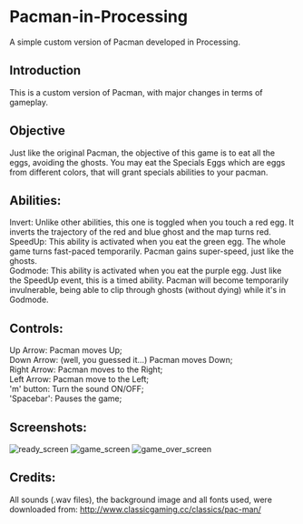 # Pacman-in-Processing
A simple custom version of Pacman developed in Processing.

## Introduction

This is a custom version of Pacman, with major changes in terms of gameplay. 

## Objective

Just like the original Pacman, the objective of this game is to eat all the eggs, avoiding the ghosts.
You may eat the Specials Eggs which are eggs from different colors, that will grant specials abilities to your pacman.

## Abilities:

Invert: Unlike other abilities, this one is toggled when you touch a red egg. It inverts the trajectory of the red and blue ghost and the map turns red.  
SpeedUp: This ability is activated when you eat the green egg. The whole game turns fast-paced temporarily. Pacman gains super-speed, just like the ghosts.  
Godmode: This ability is activated when you eat the purple egg. Just like the SpeedUp event, this is a timed ability. Pacman will become temporarily invulnerable, being able to clip through ghosts (without dying) while it's in Godmode.  

## Controls:

Up Arrow: Pacman moves Up;  
Down Arrow: (well, you guessed it...) Pacman moves Down;  
Right Arrow: Pacman moves to the Right;  
Left Arrow: Pacman move to the Left;  
'm' button: Turn the sound ON/OFF;  
'Spacebar': Pauses the game;  

## Screenshots:
![ready_screen](https://user-images.githubusercontent.com/23279460/42638406-7703d4d8-85e5-11e8-96c4-5b384908e4d5.png)
![game_screen](https://user-images.githubusercontent.com/23279460/42638447-92bba8b8-85e5-11e8-9464-1cda6928a256.png)
![game_over_screen](https://user-images.githubusercontent.com/23279460/42638459-9ac263e4-85e5-11e8-8ebd-1b521a5cf16e.png)

## Credits:

All sounds (.wav files), the background image and all fonts used, were downloaded from: http://www.classicgaming.cc/classics/pac-man/

